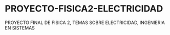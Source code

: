 # PROYECTO-FISICA2-ELECTRICIDAD
PROYECTO FINAL DE FISICA 2, TEMAS SOBRE ELECTRICIDAD, INGENIERIA EN SISTEMAS
